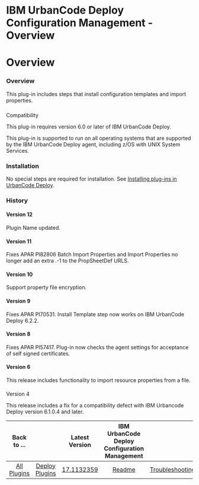 
IBM UrbanCode Deploy Configuration Management - Overview
========================================================

# Overview



### Overview




 


This plug-in includes steps that install configuration templates and import properties.


### 
Compatibility


This plug-in requires version 6.0 or later of IBM UrbanCode Deploy.


This plug-in is supported to run 
on all operating systems that are supported by the IBM UrbanCode Deploy agent, including z/OS with UNIX System Services.



### Installation


No special steps are required for installation. See [Installing plug-ins in UrbanCode 
Deploy](https://www.urbancode.com/resource/installing-plug-ins-in-urbancode-products/ "Installing plug-ins in UrbanCode 
Deploy").


### History


#### Version 12


Plugin Name updated.


#### Version 11


Fixes APAR PI82806 Batch Import 
Properties and Import Properties no longer add an extra .-1 to the PropSheetDef URLS.


#### Version 10


Support 
property file encryption.


#### Version 9


Fixes APAR PI70531. Install Template step now works on IBM UrbanCode Deploy
 6.2.2.


#### Version 8


Fixes APAR PI57417. Plug-in now checks the agent settings for acceptance of self signed 
certificates.


#### Version 6


This release includes functionality to import resource properties from a file.


#### 
Version 4


This release includes a fix for a compatibility defect with IBM Urbancode Deploy version 6.1.0.4 and later.





|Back to ...||Latest Version|IBM UrbanCode Deploy Configuration Management ||||
| :---: | :---: | :---: | :---: | :---: | :---: | :---: |
|[All Plugins](../../index.md)|[Deploy Plugins](../README.md)|[17.1132359]()|[Readme](README.md)|[Troubleshooting](troubleshooting.md)|[Steps](steps.md)|[Downloads](downloads.md)|
